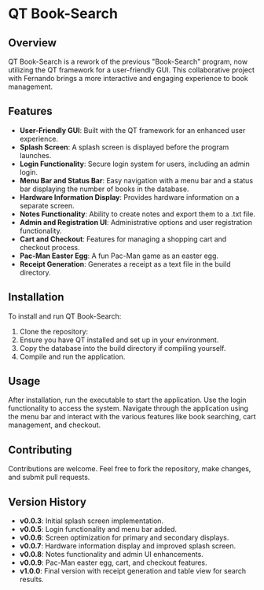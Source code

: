 # QT Book-Search

## Overview
QT Book-Search is a rework of the previous "Book-Search" program, now utilizing the QT framework for a user-friendly GUI. This collaborative project with Fernando brings a more interactive and engaging experience to book management.

## Features
- **User-Friendly GUI**: Built with the QT framework for an enhanced user experience.
- **Splash Screen**: A splash screen is displayed before the program launches.
- **Login Functionality**: Secure login system for users, including an admin login.
- **Menu Bar and Status Bar**: Easy navigation with a menu bar and a status bar displaying the number of books in the database.
- **Hardware Information Display**: Provides hardware information on a separate screen.
- **Notes Functionality**: Ability to create notes and export them to a .txt file.
- **Admin and Registration UI**: Administrative options and user registration functionality.
- **Cart and Checkout**: Features for managing a shopping cart and checkout process.
- **Pac-Man Easter Egg**: A fun Pac-Man game as an easter egg.
- **Receipt Generation**: Generates a receipt as a text file in the build directory.

## Installation
To install and run QT Book-Search:
1. Clone the repository:
2. Ensure you have QT installed and set up in your environment.
3. Copy the database into the build directory if compiling yourself.
4. Compile and run the application.

## Usage
After installation, run the executable to start the application. Use the login functionality to access the system. Navigate through the application using the menu bar and interact with the various features like book searching, cart management, and checkout.

## Contributing
Contributions are welcome. Feel free to fork the repository, make changes, and submit pull requests.

## Version History
- **v0.0.3**: Initial splash screen implementation.
- **v0.0.5**: Login functionality and menu bar added.
- **v0.0.6**: Screen optimization for primary and secondary displays.
- **v0.0.7**: Hardware information display and improved splash screen.
- **v0.0.8**: Notes functionality and admin UI enhancements.
- **v0.0.9**: Pac-Man easter egg, cart, and checkout features.
- **v1.0.0**: Final version with receipt generation and table view for search results.

